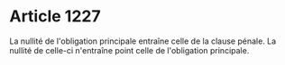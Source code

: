 # Article 1227

La nullité de l'obligation principale entraîne celle de la clause pénale.   La nullité de celle-ci n'entraîne point celle de l'obligation principale.